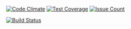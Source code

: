 [![Code Climate](https://codeclimate.com/repos/57f2f36c9798bc006e000af4/badges/4dc71fef8bdbb2618766/gpa.svg)](https://codeclimate.com/repos/57f2f36c9798bc006e000af4/feed)
[![Test Coverage](https://codeclimate.com/repos/57f2f36c9798bc006e000af4/badges/4dc71fef8bdbb2618766/coverage.svg)](https://codeclimate.com/repos/57f2f36c9798bc006e000af4/coverage)
[![Issue Count](https://codeclimate.com/repos/57f2f36c9798bc006e000af4/badges/4dc71fef8bdbb2618766/issue_count.svg)](https://codeclimate.com/repos/57f2f36c9798bc006e000af4/feed)

[![Build Status](https://travis-ci.org/chengsteven/city-dog-share-calendar.svg?branch=master)](https://travis-ci.org/chengsteven/city-dog-share-calendar)